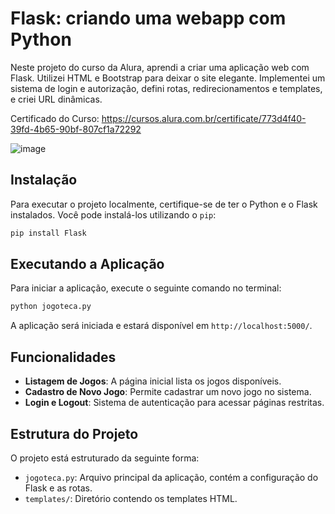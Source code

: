 
# Flask: criando uma webapp com Python

Neste projeto do curso da Alura, aprendi a criar uma aplicação web com Flask. Utilizei HTML e Bootstrap para deixar o site elegante. Implementei um sistema de login e autorização, defini rotas, redirecionamentos e templates, e criei URL dinâmicas.

Certificado do Curso: https://cursos.alura.com.br/certificate/773d4f40-39fd-4b65-90bf-807cf1a72292

![image](https://github.com/EduardoSchmeller/flask-webapp-com-python/assets/93481364/7537fac1-c008-44de-abcd-ae9a0afb08e5)


## Instalação

Para executar o projeto localmente, certifique-se de ter o Python e o Flask instalados. Você pode instalá-los utilizando o `pip`:

```bash
pip install Flask
```

## Executando a Aplicação

Para iniciar a aplicação, execute o seguinte comando no terminal:

```bash
python jogoteca.py
```

A aplicação será iniciada e estará disponível em `http://localhost:5000/`.

## Funcionalidades

- **Listagem de Jogos**: A página inicial lista os jogos disponíveis.
- **Cadastro de Novo Jogo**: Permite cadastrar um novo jogo no sistema.
- **Login e Logout**: Sistema de autenticação para acessar páginas restritas.

## Estrutura do Projeto

O projeto está estruturado da seguinte forma:

- `jogoteca.py`: Arquivo principal da aplicação, contém a configuração do Flask e as rotas.
- `templates/`: Diretório contendo os templates HTML.
